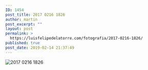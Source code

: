 ```yaml
---
ID: 1454
post_title: 2017 0216 1826
author: martin
post_excerpt: ""
layout: post
permalink: >
  https://luisfelipedelatorre.com/fotografia/2017-0216-1826/
published: true
post_date: 2019-02-14 21:37:49
---
```

<p><img src="https://luisfelipedelatorre.com/wp-content/uploads/2019/02/2017-0216-1826-678x1024.jpg" alt="2017 0216 1826"/></p>